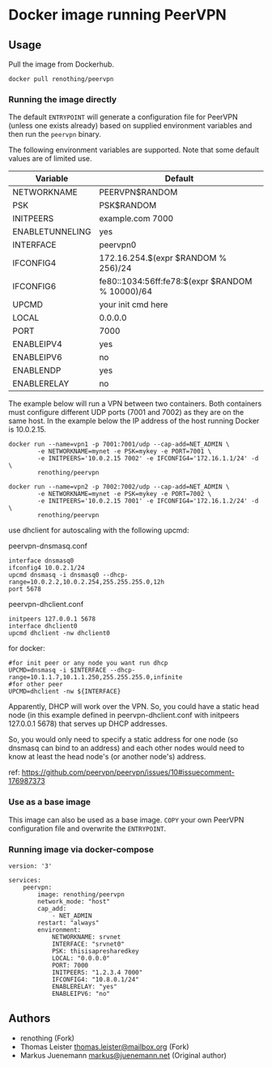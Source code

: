 # Docker image running PeerVPN

## Usage

Pull the image from Dockerhub.

    docker pull renothing/peervpn

### Running the image directly

The default `ENTRYPOINT` will generate a configuration file for PeerVPN
(unless one exists already) based on supplied environment variables and 
then run the `peervpn` binary.

The following environment variables are supported. Note that some default
values are of limited use.

| Variable | Default |
|----------|---------|
| NETWORKNAME | PEERVPN$RANDOM |
| PSK | PSK$RANDOM |
| INITPEERS | example.com 7000 |
| ENABLETUNNELING | yes |
| INTERFACE | peervpn0 |
| IFCONFIG4 | 172.16.254.$(expr $RANDOM % 256)/24 |
| IFCONFIG6 | fe80::1034:56ff:fe78:$(expr $RANDOM % 10000)/64 |
| UPCMD | your init cmd here |
| LOCAL | 0.0.0.0 |
| PORT | 7000 |
| ENABLEIPV4 | yes |
| ENABLEIPV6 | no |
| ENABLENDP | yes |
| ENABLERELAY | no |

The example below will run a VPN between two containers. Both containers must
configure different UDP ports (7001 and 7002) as they are on the same host. 
In the example below the IP address of the host running Docker is 10.0.2.15.
```
docker run --name=vpn1 -p 7001:7001/udp --cap-add=NET_ADMIN \
        -e NETWORKNAME=mynet -e PSK=mykey -e PORT=7001 \
        -e INITPEERS='10.0.2.15 7002' -e IFCONFIG4='172.16.1.1/24' -d \
        renothing/peervpn
    
docker run --name=vpn2 -p 7002:7002/udp --cap-add=NET_ADMIN \
        -e NETWORKNAME=mynet -e PSK=mykey -e PORT=7002 \
        -e INITPEERS='10.0.2.15 7001' -e IFCONFIG4='172.16.1.2/24' -d \
        renothing/peervpn
```
use dhclient for autoscaling with the following upcmd:

peervpn-dnsmasq.conf
```
interface dnsmasq0
ifconfig4 10.0.2.1/24
upcmd dnsmasq -i dnsmasq0 --dhcp-range=10.0.2.2,10.0.2.254,255.255.255.0,12h
port 5678
```

peervpn-dhclient.conf
```
initpeers 127.0.0.1 5678
interface dhclient0
upcmd dhclient -nw dhclient0
```

  for docker:
```
#for init peer or any node you want run dhcp
UPCMD=dnsmasq -i $INTERFACE --dhcp-range=10.1.1.7,10.1.1.250,255.255.255.0,infinite
#for other peer
UPCMD=dhclient -nw ${INTERFACE}
```
Apparently, DHCP will work over the VPN. So, you could have a static head node (in this example defined in peervpn-dhclient.conf with initpeers 127.0.0.1 5678) that serves up DHCP addresses.

So, you would only need to specify a static address for one node (so dnsmasq can bind to an address) and each other nodes would need to know at least the head node's (or another node's) address.

ref: https://github.com/peervpn/peervpn/issues/10#issuecomment-176987373

### Use as a base image

This image can also be used as a base image. `COPY` your own PeerVPN configuration
file and overwrite the `ENTRYPOINT`.

### Running image via docker-compose

```
version: '3'

services:
    peervpn:
        image: renothing/peervpn
        network_mode: "host"
        cap_add:
            - NET_ADMIN
        restart: "always"
        environment:
            NETWORKNAME: srvnet
            INTERFACE: "srvnet0"
            PSK: thisisapresharedkey
            LOCAL: "0.0.0.0"
            PORT: 7000
            INITPEERS: "1.2.3.4 7000"
            IFCONFIG4: "10.8.0.1/24"
            ENABLERELAY: "yes"
            ENABLEIPV6: "no"
```

## Authors

* renothing (Fork)
* Thomas Leister <thomas.leister@mailbox.org> (Fork)
* Markus Juenemann <markus@juenemann.net> (Original author)
